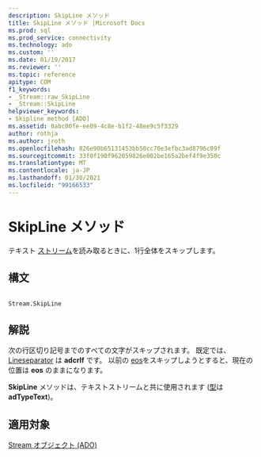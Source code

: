 ```yaml
---
description: SkipLine メソッド
title: SkipLine メソッド |Microsoft Docs
ms.prod: sql
ms.prod_service: connectivity
ms.technology: ado
ms.custom: ''
ms.date: 01/19/2017
ms.reviewer: ''
ms.topic: reference
apitype: COM
f1_keywords:
- _Stream::raw_SkipLine
- _Stream::SkipLine
helpviewer_keywords:
- Skipline method [ADO]
ms.assetid: 0abc00fe-ee09-4c8e-b1f2-48ee9c5f3329
author: rothja
ms.author: jroth
ms.openlocfilehash: 826e90b65131453bb50cc70e3efbc3ad8796c89f
ms.sourcegitcommit: 33f0f190f962059826e002be165a2bef4f9e350c
ms.translationtype: MT
ms.contentlocale: ja-JP
ms.lasthandoff: 01/30/2021
ms.locfileid: "99166533"
---
```

# <a name="skipline-method"></a>SkipLine メソッド
テキスト [ストリーム](./stream-object-ado.md)を読み取るときに、1行全体をスキップします。  
  
## <a name="syntax"></a>構文  
  
```  
  
Stream.SkipLine  
```  
  
## <a name="remarks"></a>解説  
 次の行区切り記号までのすべての文字がスキップされます。 既定では、 [Lineseparator](./lineseparator-property-ado.md) は **adcrlf** です。 以前の [eos](./eos-property.md)をスキップしようとすると、現在の位置は **eos** のままになります。  
  
 **SkipLine** メソッドは、テキストストリームと共に使用されます ([型](./type-property-ado-stream.md)は **adTypeText**)。  
  
## <a name="applies-to"></a>適用対象  
 [Stream オブジェクト (ADO)](./stream-object-ado.md)